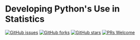 # Developing Python's Use in Statistics
[![GitHub issues](https://img.shields.io/github/issues/Develop-Packt/Developing-Pythons-Use-in-Statistics.svg)](https://github.com/Develop-Packt/Developing-Pythons-Use-in-Statistics/issues)
[![GitHub forks](https://img.shields.io/github/forks/Develop-Packt/Developing-Pythons-Use-in-Statistics.svg)](https://github.com/Develop-Packt/Developing-Pythons-Use-in-Statistics/network)
[![GitHub stars](https://img.shields.io/github/stars/Develop-Packt/Developing-Pythons-Use-in-Statistics.svg)](https://github.com/Develop-Packt/Developing-Pythons-Use-in-Statistics/stargazers)
[![PRs Welcome](https://img.shields.io/badge/PRs-welcome-brightgreen.svg)](https://github.com/Develop-Packt/Developing-Pythons-Use-in-Statistics/pulls)
